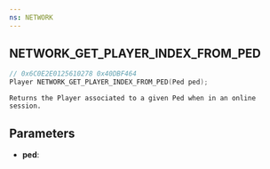 ```yaml
---
ns: NETWORK
---
```

## NETWORK_GET_PLAYER_INDEX_FROM_PED

```c
// 0x6C0E2E0125610278 0x40DBF464
Player NETWORK_GET_PLAYER_INDEX_FROM_PED(Ped ped);
```

```
Returns the Player associated to a given Ped when in an online session.
```

## Parameters
* **ped**:
